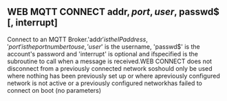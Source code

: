 ## WEB MQTT CONNECT addr$, port, user$, passwd$ [, interrupt]

Connect to an MQTT Broker.'addr$' is the IP address, 'port' is the port number to use, 'user$' is the username, 'passwd$' is the account's password and 'interrupt' is optional and ifspecified is the subroutine to call when a message is received.WEB CONNECT does not disconnect from a previously connected network soshould only be used where nothing has been previously set up or where apreviously configured network is not active or a previously configured networkhas failed to connect on boot (no parameters)